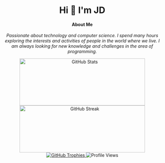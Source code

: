 <!DOCTYPE html>
<html>
<head>
  <meta charset="utf-8">
</head>
<body>
  <h1 align="center">Hi 👋 I'm JD</h1>
  
  <div align="center">
    <h4>About Me</h4>
    <p>
      <i>Passionate about technology and computer science. I spend many hours exploring the interests and activities of people in the world where we live. I am always looking for new knowledge and challenges in the area of programming.</i>
    </p>
  </div>
  
  <div align="center">
    <img src="https://github-readme-stats.vercel.app/api?username=git1hub2&show_icons=true&locale=en" alt="GitHub Stats" width="400" height="150">
    <img src="https://github-readme-streak-stats.herokuapp.com/?user=git1hub2" alt="GitHub Streak" width="400" height="150">
  </div>

  <div align="center">
    <a href="https://github.com/ryo-ma/github-profile-trophy" target="_blank">
      <img src="https://github-profile-trophy.vercel.app/?username=Git1Hub2&theme=onedark" alt="GitHub Trophies">
    </a>
    <img src="https://komarev.com/ghpvc/?username=Git1Hub2" alt="Profile Views" />
  </div>
</body>
</html>
